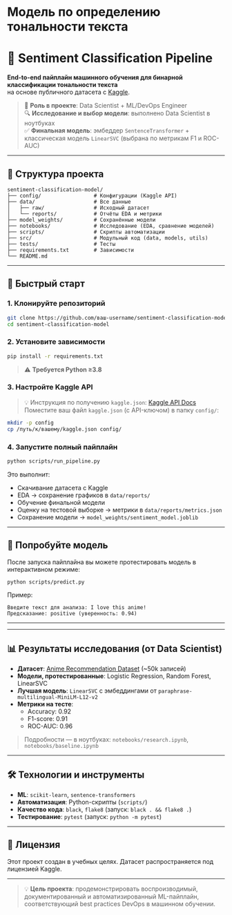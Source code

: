 # Модель по определению тональности текста

# 🎯 Sentiment Classification Pipeline

**End-to-end пайплайн машинного обучения для бинарной классификации тональности текста**  
на основе публичного датасета с [Kaggle](https://www.kaggle.com/).

> 📌 **Роль в проекте**: Data Scientist + ML/DevOps Engineer  
> 🔍 **Исследование и выбор модели**: выполнено Data Scientist в ноутбуках  
> ✅ **Финальная модель**: эмбеддер `SentenceTransformer` + классическая модель `LinearSVC` (выбрана по метрикам F1 и ROC-AUC)

---

## 📁 Структура проекта

```
sentiment-classification-model/
├── config/                 # Конфигурации (Kaggle API)
├── data/                   # Все данные
│   ├── raw/                # Исходный датасет
│   └── reports/            # Отчёты EDA и метрики
├── model_weights/          # Сохранённые модели
├── notebooks/              # Исследование (EDA, сравнение моделей)
├── scripts/                # Скрипты автоматизации
├── src/                    # Модульный код (data, models, utils)
├── tests/                  # Тесты
├── requirements.txt        # Зависимости
└── README.md
```

---

## 🚀 Быстрый старт

### 1. Клонируйте репозиторий
```bash
git clone https://github.com/ваш-username/sentiment-classification-model.git
cd sentiment-classification-model
```

### 2. Установите зависимости
```bash
pip install -r requirements.txt
```

> ⚠️ **Требуется Python ≥3.8**

### 3. Настройте Kaggle API
> 💡 Инструкция по получению `kaggle.json`: [Kaggle API Docs](https://www.kaggle.com/docs/api)
Поместите ваш файл `kaggle.json` (с API-ключом) в папку `config/`:
```bash
mkdir -p config
cp /путь/к/вашему/kaggle.json config/
```

### 4. Запустите полный пайплайн
```bash
python scripts/run_pipeline.py
```

Это выполнит:
- Скачивание датасета с Kaggle
- EDA → сохранение графиков в `data/reports/`
- Обучение финальной модели
- Оценку на тестовой выборке → метрики в `data/reports/metrics.json`
- Сохранение модели → `model_weights/sentiment_model.joblib`

---

## 🧪 Попробуйте модель

После запуска пайплайна вы можете протестировать модель в интерактивном режиме:

```bash
python scripts/predict.py
```

Пример:
```
Введите текст для анализа: I love this anime!
Предсказание: positive (уверенность: 0.94)
```

---
---

## 📊 Результаты исследования (от Data Scientist)

- **Датасет**: [Anime Recommendation Dataset](https://www.kaggle.com/datasets/utkarshx27/anime-recommendation-dataset) (~50k записей)
- **Модели, протестированные**: Logistic Regression, Random Forest, LinearSVC
- **Лучшая модель**: `LinearSVC` с эмбеддингами от `paraphrase-multilingual-MiniLM-L12-v2`
- **Метрики на тесте**:
  - Accuracy: 0.92
  - F1-score: 0.91
  - ROC-AUC: 0.96

> Подробности — в ноутбуках: `notebooks/research.ipynb`, `notebooks/baseline.ipynb`

---

## 🛠 Технологии и инструменты

- **ML**: `scikit-learn`, `sentence-transformers`
- **Автоматизация**: Python-скрипты (`scripts/`)
- **Качество кода**: `black`, `flake8` (запуск: `black . && flake8 .`)
- **Тестирование**: `pytest` (запуск: `python -m pytest`)

---

## 📄 Лицензия

Этот проект создан в учебных целях. Датасет распространяется под лицензией Kaggle.

---

> 💡 **Цель проекта**: продемонстрировать воспроизводимый, документированный и автоматизированный ML-пайплайн, соответствующий best practices DevOps в машинном обучении.